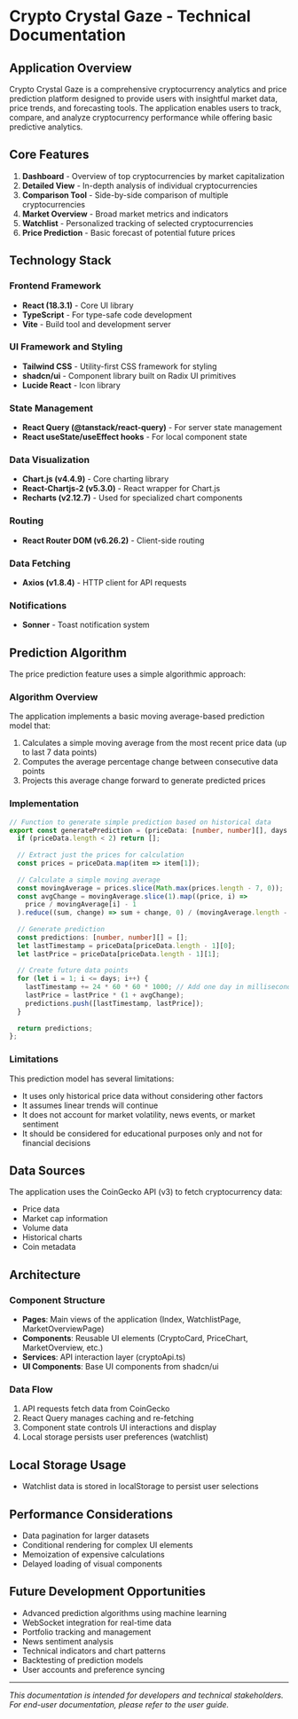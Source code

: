 
# Crypto Crystal Gaze - Technical Documentation

## Application Overview

Crypto Crystal Gaze is a comprehensive cryptocurrency analytics and price prediction platform designed to provide users with insightful market data, price trends, and forecasting tools. The application enables users to track, compare, and analyze cryptocurrency performance while offering basic predictive analytics.

## Core Features

1. **Dashboard** - Overview of top cryptocurrencies by market capitalization
2. **Detailed View** - In-depth analysis of individual cryptocurrencies
3. **Comparison Tool** - Side-by-side comparison of multiple cryptocurrencies
4. **Market Overview** - Broad market metrics and indicators
5. **Watchlist** - Personalized tracking of selected cryptocurrencies
6. **Price Prediction** - Basic forecast of potential future prices

## Technology Stack

### Frontend Framework
- **React (18.3.1)** - Core UI library
- **TypeScript** - For type-safe code development
- **Vite** - Build tool and development server

### UI Framework and Styling
- **Tailwind CSS** - Utility-first CSS framework for styling
- **shadcn/ui** - Component library built on Radix UI primitives
- **Lucide React** - Icon library

### State Management
- **React Query (@tanstack/react-query)** - For server state management
- **React useState/useEffect hooks** - For local component state

### Data Visualization
- **Chart.js (v4.4.9)** - Core charting library
- **React-Chartjs-2 (v5.3.0)** - React wrapper for Chart.js
- **Recharts (v2.12.7)** - Used for specialized chart components

### Routing
- **React Router DOM (v6.26.2)** - Client-side routing

### Data Fetching
- **Axios (v1.8.4)** - HTTP client for API requests

### Notifications
- **Sonner** - Toast notification system

## Prediction Algorithm

The price prediction feature uses a simple algorithmic approach:

### Algorithm Overview
The application implements a basic moving average-based prediction model that:

1. Calculates a simple moving average from the most recent price data (up to last 7 data points)
2. Computes the average percentage change between consecutive data points
3. Projects this average change forward to generate predicted prices

### Implementation
```typescript
// Function to generate simple prediction based on historical data
export const generatePrediction = (priceData: [number, number][], days: number = 7): [number, number][] => {
  if (priceData.length < 2) return [];
  
  // Extract just the prices for calculation
  const prices = priceData.map(item => item[1]);
  
  // Calculate a simple moving average
  const movingAverage = prices.slice(Math.max(prices.length - 7, 0));
  const avgChange = movingAverage.slice(1).map((price, i) => 
    price / movingAverage[i] - 1
  ).reduce((sum, change) => sum + change, 0) / (movingAverage.length - 1);
  
  // Generate prediction
  const predictions: [number, number][] = [];
  let lastTimestamp = priceData[priceData.length - 1][0];
  let lastPrice = priceData[priceData.length - 1][1];
  
  // Create future data points
  for (let i = 1; i <= days; i++) {
    lastTimestamp += 24 * 60 * 60 * 1000; // Add one day in milliseconds
    lastPrice = lastPrice * (1 + avgChange);
    predictions.push([lastTimestamp, lastPrice]);
  }
  
  return predictions;
};
```

### Limitations
This prediction model has several limitations:

- It uses only historical price data without considering other factors
- It assumes linear trends will continue
- It does not account for market volatility, news events, or market sentiment
- It should be considered for educational purposes only and not for financial decisions

## Data Sources

The application uses the CoinGecko API (v3) to fetch cryptocurrency data:
- Price data
- Market cap information
- Volume data
- Historical charts
- Coin metadata

## Architecture

### Component Structure
- **Pages**: Main views of the application (Index, WatchlistPage, MarketOverviewPage)
- **Components**: Reusable UI elements (CryptoCard, PriceChart, MarketOverview, etc.)
- **Services**: API interaction layer (cryptoApi.ts)
- **UI Components**: Base UI components from shadcn/ui

### Data Flow
1. API requests fetch data from CoinGecko
2. React Query manages caching and re-fetching
3. Component state controls UI interactions and display
4. Local storage persists user preferences (watchlist)

## Local Storage Usage
- Watchlist data is stored in localStorage to persist user selections

## Performance Considerations
- Data pagination for larger datasets
- Conditional rendering for complex UI elements
- Memoization of expensive calculations
- Delayed loading of visual components

## Future Development Opportunities
- Advanced prediction algorithms using machine learning
- WebSocket integration for real-time data
- Portfolio tracking and management
- News sentiment analysis
- Technical indicators and chart patterns
- Backtesting of prediction models
- User accounts and preference syncing

---

*This documentation is intended for developers and technical stakeholders. For end-user documentation, please refer to the user guide.*
